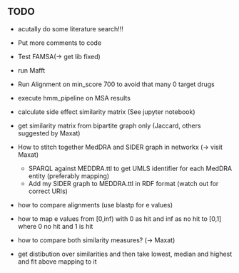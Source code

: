 ## TODO
- acutally do some literature search!!!

- Put more comments to code

- Test FAMSA(-> get lib fixed)
- run Mafft 

- Run Alignment on min_score 700 to avoid that many 0 target drugs
- execute hmm_pipeline on MSA results


- calculate side effect similarity matrix (See jupyter notebook)
- get similarity matrix from bipartite graph only (Jaccard, others suggested by Maxat)

- How to stitch together MedDRA and SIDER graph in networkx (-> visit Maxat)
  - SPARQL against MEDDRA.ttl to get UMLS identifier for each MedDRA entity (preferably mapping)
  - Add my SIDER graph to MEDDRA.ttl in RDF format (watch out for correct URIs)

- how to compare alignments (use blastp for e values)
- how to map e values from [0,inf) with 0 as hit and inf as no hit to [0,1] where 0 no hit and 1 is hit
- how to compare both similarity measures? (-> Maxat)

- get distibution over similarities and then take lowest, median and highest and fit above mapping to it

